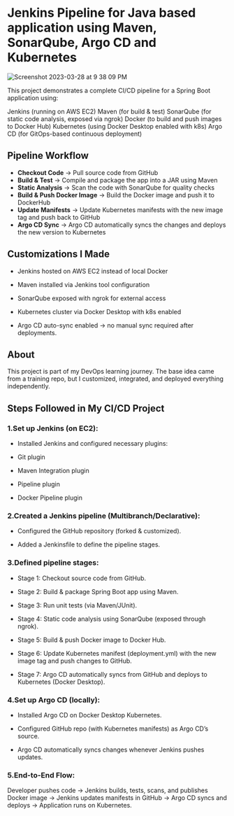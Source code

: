 # Jenkins Pipeline for Java based application using Maven, SonarQube, Argo CD and Kubernetes

![Screenshot 2023-03-28 at 9 38 09 PM](https://user-images.githubusercontent.com/43399466/228301952-abc02ca2-9942-4a67-8293-f76647b6f9d8.png)


This project demonstrates a complete CI/CD pipeline for a Spring Boot application using:

Jenkins (running on AWS EC2)
Maven (for build & test)
SonarQube (for static code analysis, exposed via ngrok)
Docker (to build and push images to Docker Hub)
Kubernetes (using Docker Desktop enabled with k8s)
Argo CD (for GitOps-based continuous deployment)

## Pipeline Workflow

- **Checkout Code** → Pull source code from GitHub  
- **Build & Test** → Compile and package the app into a JAR using Maven  
- **Static Analysis** → Scan the code with SonarQube for quality checks  
- **Build & Push Docker Image** → Build the Docker image and push it to DockerHub  
- **Update Manifests** → Update Kubernetes manifests with the new image tag and push back to GitHub  
- **Argo CD Sync** → Argo CD automatically syncs the changes and deploys the new version to Kubernetes

## Customizations I Made

- Jenkins hosted on AWS EC2 instead of local Docker

- Maven installed via Jenkins tool configuration

- SonarQube exposed with ngrok for external access

- Kubernetes cluster via Docker Desktop with k8s enabled

- Argo CD auto-sync enabled → no manual sync required after deployments.

 ## About

This project is part of my DevOps learning journey.
The base idea came from a training repo, but I customized, integrated, and deployed everything independently.

## Steps Followed in My CI/CD Project

### 1.Set up Jenkins (on EC2):

- Installed Jenkins and configured necessary plugins:

- Git plugin

- Maven Integration plugin

- Pipeline plugin

- Docker Pipeline plugin

### 2.Created a Jenkins pipeline (Multibranch/Declarative):

- Configured the GitHub repository (forked & customized).

- Added a Jenkinsfile to define the pipeline stages.

### 3.Defined pipeline stages:

- Stage 1: Checkout source code from GitHub.

- Stage 2: Build & package Spring Boot app using Maven.

- Stage 3: Run unit tests (via Maven/JUnit).

- Stage 4: Static code analysis using SonarQube (exposed through ngrok).

- Stage 5: Build & push Docker image to Docker Hub.

- Stage 6: Update Kubernetes manifest (deployment.yml) with the new image tag and push changes to GitHub.

- Stage 7: Argo CD automatically syncs from GitHub and deploys to Kubernetes (Docker Desktop).

### 4.Set up Argo CD (locally):

- Installed Argo CD on Docker Desktop Kubernetes.

- Configured GitHub repo (with Kubernetes manifests) as Argo CD’s source.

- Argo CD automatically syncs changes whenever Jenkins pushes updates.

### 5.End-to-End Flow:

Developer pushes code → Jenkins builds, tests, scans, and publishes Docker image → Jenkins updates manifests in GitHub → Argo CD syncs and deploys → Application runs on Kubernetes.
